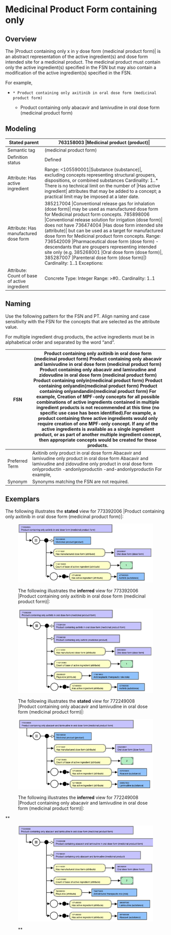 # Medicinal Product Form containing only

## Overview

The |Product containing only x in y dose form (medicinal product form)| is an abstract representation of the active ingredient(s) and dose form intended site for a medicinal product. The medicinal product must contain only the active ingredient(s) specified in the FSN but may also contain a modification of the active ingredient(s) specified in the FSN.

For example,

  *     * Product containing only axitinib in oral dose form (medicinal product form)
    * Product containing only abacavir and lamivudine in oral dose form (medicinal product form)

## Modeling

| Stated parent | 763158003 \|Medicinal product (product)\| |
|---|---|
| Semantic tag | (medicinal product form) |
| Definition status | Defined |
| Attribute: Has active ingredient | Range: <105590001\|Substance (substance)\|, excluding concepts representing structural groupers, dispositions, or combined substances Cardinality: 1..* There is no technical limit on the number of \|Has active ingredient\| attributes that may be added to a concept; a practical limit may be imposed at a later date. |
| Attribute: Has manufactured dose form | 385217004 \|Conventional release gas for inhalation (dose form)\| may be used as manufactured dose form for Medicinal product form concepts. 785898006 \|Conventional release solution for irrigation (dose form)\| does not have 736474004 \|Has dose form intended site (attribute)\| but can be used as a target for manufactured dose form for Medicinal product form concepts. Range: 736542009 \|Pharmaceutical dose form (dose form) - descendants that are groupers representing intended site only (e.g. 385268001 \|Oral dose form (dose form)\|, 385287007 \|Parenteral dose form (dose form)\|) Cardinality: 1..1 Exceptions: |
| Attribute: Count of base of active ingredient | Concrete Type: Integer Range: >#0.. Cardinality: 1..1 |

## Naming

Use the following pattern for the FSN and PT. Align naming and case sensitivity with the FSN for the concepts that are selected as the attribute value. 

For multiple ingredient drug products, the active ingredients must be in alphabetical order and separated by the word “and”.

| FSN | Product containing only axitinib in oral dose form (medicinal product form) Product containing only abacavir and lamivudine in oral dose form (medicinal product form) Product containing only abacavir and lamivudine and zidovudine in oral dose form (medicinal product form) Product containing only<Active ingredient FSN>in<Manufactured dose form FSN>(medicinal product form) Product containing only<Active ingredient FSN>and<Active ingredient>in<Manufactured dose form FSN>(medicinal product form) Product containing only<Active ingredient FSN>and<Active ingredient FSN>and<Active ingredient FSN>in<Manufactured dose form FSN>(medicinal product form) For example, Creation of MPF-only concepts for all possible combinations of active ingredients contained in multiple ingredient products is not recommended at this time (no specific use case has been identified).For example, a product containing three active ingredients would only require creation of one MPF-only concept. If any of the active ingredients is available as a single ingredient product, or as part of another multiple ingredient concept, then appropriate concepts would be created for those products. |
|---|---|
| Preferred Term | Axitinib only product in oral dose form Abacavir and lamivudine only product in oral dose form Abacavir and lamivudine and zidovudine only product in oral dose form <Active ingredient PT>onlyproductin<Manufactured dose form PT> <Active ingredient PT>-and<Active ingredient PT>onlyproductin<Manufactured dose form PT> <Active ingredient PT>-and<Active ingredient PT>-and<Active ingredient PT>onlyproductin<Manufactured dose form PT> For example, |
| Synonym | Synonyms matching the FSN are not required. |

## Exemplars

The following illustrates the **stated** view for 773392006 |Product containing only axitinib in oral dose form (medicinal product form)|:

<figure><img src="images/225055200.png" alt="" title=""><figcaption><p>The following illustrates the <strong>inferred</strong> view for 773392006 |Product containing only axitinib in oral dose form (medicinal product form)|:</p></figcaption></figure>

<figure><img src="images/225055199.png" alt="" title=""><figcaption><p>The following illustrates the <strong>stated</strong> view for 772249008 |Product containing only abacavir and lamivudine in oral dose form (medicinal product form)|:</p></figcaption></figure>

<figure><img src="images/225055198.png" alt="" title=""><figcaption><p>The following illustrates the <strong>inferred</strong> view for 772249008 |Product containing only abacavir and lamivudine in oral dose form (medicinal product form)|:</p></figcaption></figure>

**

<figure><img src="images/225055197.png" alt="" title=""><figcaption><p>**</p></figcaption></figure>

  
